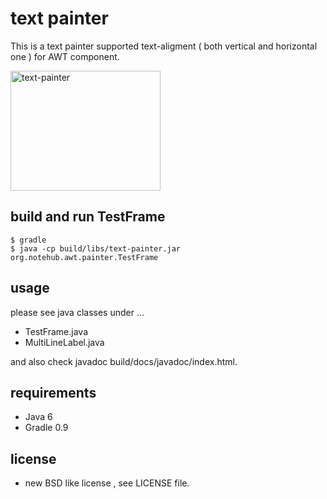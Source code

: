 
# text painter

This is a text painter supported text-aligment ( both vertical and horizontal one ) for AWT component.

<a href="http://www.flickr.com/photos/30619144@N07/5200225599/" title="text-painter  by osimajp, on Flickr"><img src="http://farm5.static.flickr.com/4124/5200225599_7769c55f30_m.jpg" width="240" height="192" alt="text-painter " /></a>


## build and run TestFrame

    $ gradle
    $ java -cp build/libs/text-painter.jar org.notehub.awt.painter.TestFrame


## usage

please see java classes under ...

- TestFrame.java
- MultiLineLabel.java

and also check javadoc build/docs/javadoc/index.html.


## requirements

- Java 6
- Gradle 0.9


## license

- new BSD like license , see LICENSE file.


